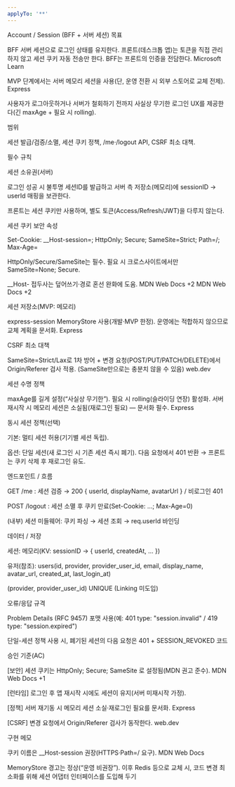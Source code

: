 ```yaml
---
applyTo: '**'
---
```

Account / Session (BFF + 서버 세션)
목표

BFF 서버 세션으로 로그인 상태를 유지한다. 프론트(데스크톱 앱)는 토큰을 직접 관리하지 않고 세션 쿠키 자동 전송만 한다. BFF는 프론트의 인증을 전담한다. 
Microsoft Learn

MVP 단계에서는 서버 메모리 세션을 사용(단, 운영 전환 시 외부 스토어로 교체 전제). 
Express

사용자가 로그아웃하거나 서버가 철회하기 전까지 사실상 무기한 로그인 UX를 제공한다(긴 maxAge + 필요 시 rolling).

범위

세션 발급/검증/소멸, 세션 쿠키 정책, /me·/logout API, CSRF 최소 대책.

필수 규칙

세션 소유권(서버)

로그인 성공 시 불투명 세션ID를 발급하고 서버 측 저장소(메모리)에 sessionID → userId 매핑을 보관한다.

프론트는 세션 쿠키만 사용하며, 별도 토큰(Access/Refresh/JWT)을 다루지 않는다.

세션 쿠키 보안 속성

Set-Cookie: __Host-session=<opaque>; HttpOnly; Secure; SameSite=Strict; Path=/; Max-Age=<long>

HttpOnly/Secure/SameSite는 필수. 필요 시 크로스사이트에서만 SameSite=None; Secure.

__Host- 접두사는 덮어쓰기·경로 혼선 완화에 도움. 
MDN Web Docs
+2
MDN Web Docs
+2

세션 저장소(MVP: 메모리)

express-session MemoryStore 사용(개발·MVP 한정). 운영에는 적합하지 않으므로 교체 계획을 문서화. 
Express

CSRF 최소 대책

SameSite=Strict/Lax로 1차 방어 + 변경 요청(POST/PUT/PATCH/DELETE)에서 Origin/Referer 검사 적용. (SameSite만으로는 충분치 않을 수 있음) 
web.dev

세션 수명 정책

maxAge를 길게 설정(“사실상 무기한”). 필요 시 rolling(슬라이딩 연장) 활성화. 서버 재시작 시 메모리 세션은 소실됨(재로그인 필요) — 문서화 필수. 
Express

동시 세션 정책(선택)

기본: 멀티 세션 허용(기기별 세션 독립).

옵션: 단일 세션(새 로그인 시 기존 세션 즉시 폐기). 다음 요청에서 401 반환 → 프론트는 쿠키 삭제 후 재로그인 유도.

엔드포인트 / 흐름

GET /me : 세션 검증 → 200 { userId, displayName, avatarUrl } / 비로그인 401

POST /logout : 세션 소멸 후 쿠키 만료(Set-Cookie: ...; Max-Age=0)

(내부) 세션 미들웨어: 쿠키 파싱 → 세션 조회 → req.userId 바인딩

데이터 / 저장

세션: 메모리(KV: sessionID → { userId, createdAt, ... })

유저(참조): users(id, provider, provider_user_id, email, display_name, avatar_url, created_at, last_login_at)

(provider, provider_user_id) UNIQUE (Linking 미도입)

오류/응답 규격

Problem Details (RFC 9457) 포맷 사용(예: 401 type: "session.invalid" / 419 type: "session.expired")

단일-세션 정책 사용 시, 폐기된 세션의 다음 요청은 401 + SESSION_REVOKED 코드

승인 기준(AC)

[보안] 세션 쿠키는 HttpOnly; Secure; SameSite 로 설정됨(MDN 권고 준수). 
MDN Web Docs
+1

[런타임] 로그인 후 앱 재시작 시에도 세션이 유지(서버 미재시작 가정).

[정책] 서버 재기동 시 메모리 세션 소실·재로그인 필요를 문서화. 
Express

[CSRF] 변경 요청에서 Origin/Referer 검사가 동작한다. 
web.dev

구현 메모

쿠키 이름은 __Host-session 권장(HTTPS·Path=/ 요구). 
MDN Web Docs

MemoryStore 경고는 정상(“운영 비권장”). 이후 Redis 등으로 교체 시, 코드 변경 최소화를 위해 세션 어댑터 인터페이스를 도입해 두기